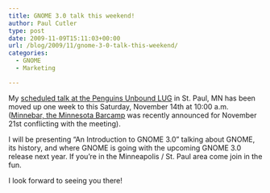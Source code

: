 ```yaml
---
title: GNOME 3.0 talk this weekend!
author: Paul Cutler
type: post
date: 2009-11-09T15:11:03+00:00
url: /blog/2009/11/gnome-3-0-talk-this-weekend/
categories:
  - GNOME
  - Marketing

---
```

My [scheduled talk at the Penguins Unbound LUG][1] in St. Paul, MN has been moved up one week to this Saturday, November 14th at 10:00 a.m. ([Minnebar, the Minnesota Barcamp][2] was recently announced for November 21st conflicting with the meeting).

I will be presenting &#8220;An Introduction to GNOME 3.0&#8221; talking about GNOME, its history, and where GNOME is going with the upcoming GNOME 3.0 release next year. If you&#8217;re in the Minneapolis / St. Paul area come join in the fun.

I look forward to seeing you there!

 [1]: http://www.penguinsunbound.org/
 [2]: http://minnebar.org/